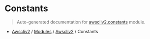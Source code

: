 # Constants

> Auto-generated documentation for [awscliv2.constants](blob/main/awscliv2/constants.py) module.

- [Awscliv2](../README.md#aws-cli-v2-for-python-) / [Modules](../MODULES.md#awscliv2-modules) / [Awscliv2](index.md#awscliv2) / Constants
